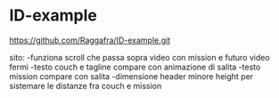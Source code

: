 # ID-example

https://github.com/Raggafra/ID-example.git

sito:
-funziona scroll che passa sopra video con mission e futuro video fermi
-testo couch e tagline compare con animazione di salita
-testo mission compare con salita
-dimensione header minore height per sistemare le distanze fra couch e mission

